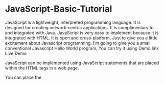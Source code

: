 # JavaScript-Basic-Tutorial
JavaScript is a lightweight, interpreted programming language. It is designed for creating network-centric applications. It is complimentary to and integrated with Java. JavaScript is very easy to implement because it is integrated with HTML. It is open and cross-platform.
Just to give you a little excitement about Javascript programming, I'm going to give you a small conventional Javascript Hello World program, You can try it using Demo link
Live Demo

<html>
   <body>   
      <script language = "javascript" type = "text/javascript">
         <!--
            document.write("Hello World!")
         //-->
      </script>      
   </body>
</html>

JavaScript can be implemented using JavaScript statements that are placed within the <script>... </script> HTML tags in a web page.

You can place the <script> tags, containing your JavaScript, anywhere within your web page, but it is normally recommended that you should keep it within the <head> tags.

The <script> tag alerts the browser program to start interpreting all the text between these tags as a script. A simple syntax of your JavaScript will appear as follows.

JavaScript also defines two trivial data types, null and undefined, each of which defines only a single value. In addition to these primitive data types, JavaScript supports a composite data type known as object

What is an Operator?

Let us take a simple expression 4 + 5 is equal to 9. Here 4 and 5 are called operands and ‘+’ is called the operator. JavaScript supports the following types of operators.

    Arithmetic Operators
    Comparison Operators
    Logical (or Relational) Operators
    Assignment Operators
    Conditional (or ternary) Operators

if statement

The if statement is the fundamental control statement that allows JavaScript to make decisions and execute statements conditionally.
The objective of a switch statement is to give an expression to evaluate and several different statements to execute based on the value of the expression. The interpreter checks each case against the value of the expression until a match is found. If nothing matches, a default condition will be used.

